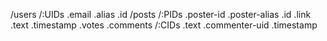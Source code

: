 /users
    /:UIDs
        .email
        .alias
        .id
/posts
    /:PIDs
        .poster-id
        .poster-alias
        .id
        .link
        .text
        .timestamp
        .votes
        .comments
            /:CIDs
                .text
                .commenter-uid
                .timestamp
